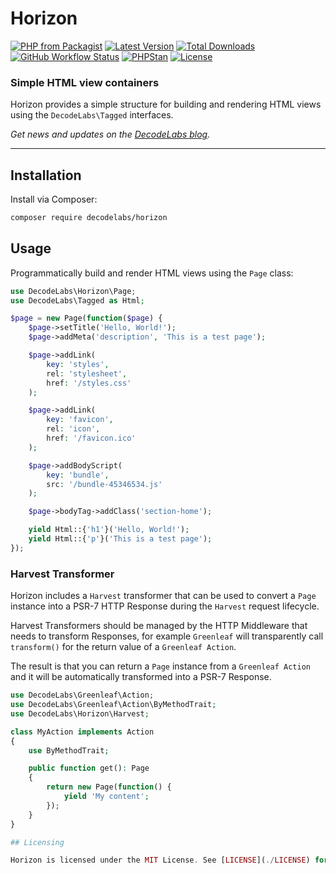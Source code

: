 # Horizon

[![PHP from Packagist](https://img.shields.io/packagist/php-v/decodelabs/horizon?style=flat)](https://packagist.org/packages/decodelabs/horizon)
[![Latest Version](https://img.shields.io/packagist/v/decodelabs/horizon.svg?style=flat)](https://packagist.org/packages/decodelabs/horizon)
[![Total Downloads](https://img.shields.io/packagist/dt/decodelabs/horizon.svg?style=flat)](https://packagist.org/packages/decodelabs/horizon)
[![GitHub Workflow Status](https://img.shields.io/github/actions/workflow/status/decodelabs/horizon/integrate.yml?branch=develop)](https://github.com/decodelabs/horizon/actions/workflows/integrate.yml)
[![PHPStan](https://img.shields.io/badge/PHPStan-enabled-44CC11.svg?longCache=true&style=flat)](https://github.com/phpstan/phpstan)
[![License](https://img.shields.io/packagist/l/decodelabs/horizon?style=flat)](https://packagist.org/packages/decodelabs/horizon)

### Simple HTML view containers

Horizon provides a simple structure for building and rendering HTML views using the <code>DecodeLabs\Tagged</code> interfaces.

_Get news and updates on the [DecodeLabs blog](https://blog.decodelabs.com)._

---

## Installation

Install via Composer:

```bash
composer require decodelabs/horizon
```

## Usage

Programmatically build and render HTML views using the `Page` class:

```php
use DecodeLabs\Horizon\Page;
use DecodeLabs\Tagged as Html;

$page = new Page(function($page) {
    $page->setTitle('Hello, World!');
    $page->addMeta('description', 'This is a test page');

    $page->addLink(
        key: 'styles',
        rel: 'stylesheet',
        href: '/styles.css'
    );

    $page->addLink(
        key: 'favicon',
        rel: 'icon',
        href: '/favicon.ico'
    );

    $page->addBodyScript(
        key: 'bundle',
        src: '/bundle-45346534.js'
    );

    $page->bodyTag->addClass('section-home');

    yield Html::{'h1'}('Hello, World!');
    yield Html::{'p'}('This is a test page');
});
```

### Harvest Transformer

Horizon includes a `Harvest` transformer that can be used to convert a `Page` instance into a PSR-7 HTTP Response during the `Harvest` request lifecycle.

Harvest Transformers should be managed by the HTTP Middleware that needs to transform Responses, for example `Greenleaf` will transparently call `transform()` for the return value of a `Greenleaf Action`.

The result is that you can return a `Page` instance from a `Greenleaf Action` and it will be automatically transformed into a PSR-7 Response.

```php
use DecodeLabs\Greenleaf\Action;
use DecodeLabs\Greenleaf\Action\ByMethodTrait;
use DecodeLabs\Horizon\Harvest;

class MyAction implements Action
{
    use ByMethodTrait;

    public function get(): Page
    {
        return new Page(function() {
            yield 'My content';
        });
    }
}

## Licensing

Horizon is licensed under the MIT License. See [LICENSE](./LICENSE) for the full license text.
